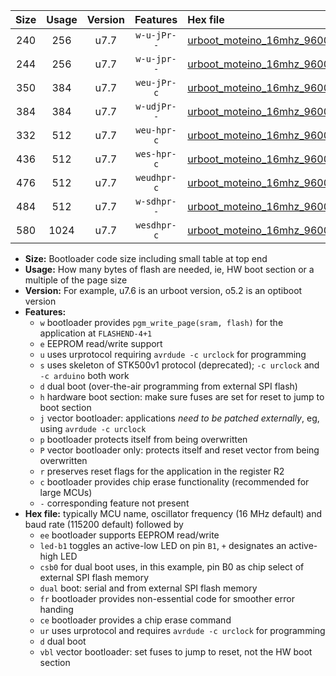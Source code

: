 |Size|Usage|Version|Features|Hex file|
|:-:|:-:|:-:|:-:|:--|
|240|256|u7.7|`w-u-jPr--`|[urboot_moteino_16mhz_9600bps_led+b1_ur_vbl.hex](https://raw.githubusercontent.com/stefanrueger/urboot.hex/main/boards/moteino/fcpu_16mhz/9600_bps/urboot_moteino_16mhz_9600bps_led+b1_ur_vbl.hex)|
|244|256|u7.7|`w-u-jpr--`|[urboot_moteino_16mhz_9600bps_led+b1_fr_ur_vbl.hex](https://raw.githubusercontent.com/stefanrueger/urboot.hex/main/boards/moteino/fcpu_16mhz/9600_bps/urboot_moteino_16mhz_9600bps_led+b1_fr_ur_vbl.hex)|
|350|384|u7.7|`weu-jPr-c`|[urboot_moteino_16mhz_9600bps_ee_led+b1_fr_ce_ur_vbl.hex](https://raw.githubusercontent.com/stefanrueger/urboot.hex/main/boards/moteino/fcpu_16mhz/9600_bps/urboot_moteino_16mhz_9600bps_ee_led+b1_fr_ce_ur_vbl.hex)|
|384|384|u7.7|`w-udjPr--`|[urboot_moteino_16mhz_9600bps_led+b1_csb0_dual_ur_vbl.hex](https://raw.githubusercontent.com/stefanrueger/urboot.hex/main/boards/moteino/fcpu_16mhz/9600_bps/urboot_moteino_16mhz_9600bps_led+b1_csb0_dual_ur_vbl.hex)|
|332|512|u7.7|`weu-hpr-c`|[urboot_moteino_16mhz_9600bps_ee_led+b1_fr_ce_ur.hex](https://raw.githubusercontent.com/stefanrueger/urboot.hex/main/boards/moteino/fcpu_16mhz/9600_bps/urboot_moteino_16mhz_9600bps_ee_led+b1_fr_ce_ur.hex)|
|436|512|u7.7|`wes-hpr-c`|[urboot_moteino_16mhz_9600bps_ee_led+b1_fr_ce.hex](https://raw.githubusercontent.com/stefanrueger/urboot.hex/main/boards/moteino/fcpu_16mhz/9600_bps/urboot_moteino_16mhz_9600bps_ee_led+b1_fr_ce.hex)|
|476|512|u7.7|`weudhpr-c`|[urboot_moteino_16mhz_9600bps_ee_led+b1_csb0_dual_fr_ce_ur.hex](https://raw.githubusercontent.com/stefanrueger/urboot.hex/main/boards/moteino/fcpu_16mhz/9600_bps/urboot_moteino_16mhz_9600bps_ee_led+b1_csb0_dual_fr_ce_ur.hex)|
|484|512|u7.7|`w-sdhpr--`|[urboot_moteino_16mhz_9600bps_led+b1_csb0_dual_fr.hex](https://raw.githubusercontent.com/stefanrueger/urboot.hex/main/boards/moteino/fcpu_16mhz/9600_bps/urboot_moteino_16mhz_9600bps_led+b1_csb0_dual_fr.hex)|
|580|1024|u7.7|`wesdhpr-c`|[urboot_moteino_16mhz_9600bps_ee_led+b1_csb0_dual_fr_ce.hex](https://raw.githubusercontent.com/stefanrueger/urboot.hex/main/boards/moteino/fcpu_16mhz/9600_bps/urboot_moteino_16mhz_9600bps_ee_led+b1_csb0_dual_fr_ce.hex)|

- **Size:** Bootloader code size including small table at top end
- **Usage:** How many bytes of flash are needed, ie, HW boot section or a multiple of the page size
- **Version:** For example, u7.6 is an urboot version, o5.2 is an optiboot version
- **Features:**
  + `w` bootloader provides `pgm_write_page(sram, flash)` for the application at `FLASHEND-4+1`
  + `e` EEPROM read/write support
  + `u` uses urprotocol requiring `avrdude -c urclock` for programming
  + `s` uses skeleton of STK500v1 protocol (deprecated); `-c urclock` and `-c arduino` both work
  + `d` dual boot (over-the-air programming from external SPI flash)
  + `h` hardware boot section: make sure fuses are set for reset to jump to boot section
  + `j` vector bootloader: applications *need to be patched externally*, eg, using `avrdude -c urclock`
  + `p` bootloader protects itself from being overwritten
  + `P` vector bootloader only: protects itself and reset vector from being overwritten
  + `r` preserves reset flags for the application in the register R2
  + `c` bootloader provides chip erase functionality (recommended for large MCUs)
  + `-` corresponding feature not present
- **Hex file:** typically MCU name, oscillator frequency (16 MHz default) and baud rate (115200 default) followed by
  + `ee` bootloader supports EEPROM read/write
  + `led-b1` toggles an active-low LED on pin `B1`, `+` designates an active-high LED
  + `csb0` for dual boot uses, in this example, pin B0 as chip select of external SPI flash memory
  + `dual` boot: serial and from external SPI flash memory
  + `fr` bootloader provides non-essential code for smoother error handing
  + `ce` bootloader provides a chip erase command
  + `ur` uses urprotocol and requires `avrdude -c urclock` for programming
  + `d` dual boot
  + `vbl` vector bootloader: set fuses to jump to reset, not the HW boot section
